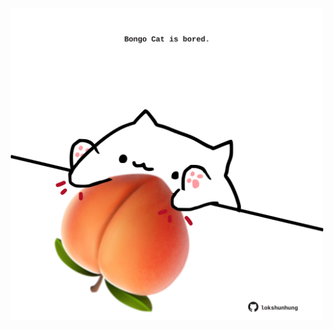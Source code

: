 <!-- built at 18/03/2023, 07:00:51 UTC -->
<p align="center">
  <img width="500" height="500" src="./ReadmeImage.svg">
</p>
